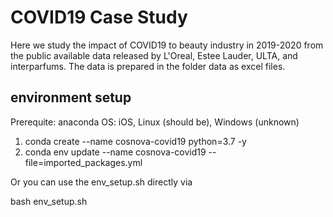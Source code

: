 # COVID19 Case Study

Here we study the impact of COVID19 to beauty industry in 2019-2020 from the public available data released by L'Oreal, 
Estee Lauder, ULTA, and interparfums. The data is prepared in the folder data as excel files.

## environment setup

Prerequite: anaconda
OS: iOS, Linux (should be), Windows (unknown)

1. conda create --name cosnova-covid19 python=3.7 -y
2. conda env update --name cosnova-covid19 --file=imported_packages.yml

Or you can use the env_setup.sh directly via

bash env_setup.sh